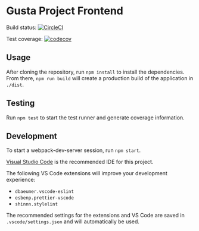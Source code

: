 # Gusta Project Frontend

Build status: [![CircleCI](https://circleci.com/gh/mixnjuice/frontend/tree/master.svg?style=svg)](https://circleci.com/gh/mixnjuice/frontend/tree/master)

Test coverage: [![codecov](https://codecov.io/gh/mixnjuice/frontend/branch/master/graph/badge.svg)](https://codecov.io/gh/mixnjuice/frontend)

## Usage

After cloning the repository, run `npm install` to install the dependencies. From there, `npm run build` will create a production build of the application in `./dist`.

## Testing

Run `npm test` to start the test runner and generate coverage information.

## Development

To start a webpack-dev-server session, run `npm start`.

[Visual Studio Code](https://code.visualstudio.com/) is the recommended IDE for this project.

The following VS Code extensions will improve your development experience:

- `dbaeumer.vscode-eslint`
- `esbenp.prettier-vscode`
- `shinnn.stylelint`

The recommended settings for the extensions and VS Code are saved in `.vscode/settings.json` and will automatically be used.
